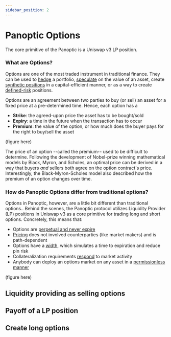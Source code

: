 ```yaml
---
sidebar_position: 2
---
```


# Panoptic Options
The core primitive of the Panoptic is a Uniswap v3 LP position.

### What are Options?

Options are one of the most traded instrument in traditional finance.
They can be used to [hedge](./trading/basic-concepts) a portfolio, [speculate](./trading/perpetual-options) on the value of an asset, create [synthetic positions](./trading/multi-leg-strategies) in a capital-efficient manner, or as a way to create [defined-risk](./trading/risks) positions.

Options are an agreement between two parties to buy (or sell) an asset for a fixed price at a pre-determined time.
Hence, each option has a
- **Strike**: the agreed-upon price the asset has to be bought/sold
- **Expiry**: a time in the future when the transaction has to occur
- **Premium**: the value of the option, or how much does the buyer pays for the right to buy/sell the asset

(figure here)

The price of an option --called the premium-- used to be difficult to determine.
Following the development of Nobel-prize winning mathematical models by Black, Myron, and Scholes, an optimal price can be derived in a way that buyers _and_ sellers both agree on the option contract's price.
Interestingly, the Black-Myron-Scholes model also described how the premium of an option changes over time.


### How do Panoptic Options differ from traditional options?

Options in Panoptic, however, are a little bit different than traditional options..
Behind the scenes, the Panoptic protocol utilizes Liquidity Provider (LP) positions in Uniswap v3 as a core primitive for trading long and short options.
Concretely, this means that:

- Options are [perpetual and never expire](./panoptic-protocol/options#liquidity-providing-as-selling-options)
- [Pricing](./panoptic-protocol/premium) does not involved counterparties (like market makers) and is path-dependent
- Options have a [width](./panoptic-protocol/options#liquidity-providing-as-selling-options), which simulates a time to expiration and reduce pin risk
- Collateralization requirements [respond](./panoptic-protocol/liquidations) to market activity
- Anybody can deploy an options market on any asset in a [permissionless manner](./category/technical-specifications)

(figure here)


## Liquidity providing as selling options

## Payoff of a LP position 

## Create long options
